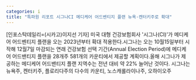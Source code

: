 ```yaml
---
categories: i
title: "특파원 리포트 시그나CI 메디케어 어드벤티지 플랜 뉴욕·켄터키주로 확대"
---
```

[인포스탁데일리=(시카고)이지선 기자] 미국 대형 건강보험회사 &#39;시그나(CI)&#39;가 메디케어 어드벤티지 플랜을 오는 2023년부터 확대 적용한다.시그나는 오는 10월15일부터 시작해 12월7일 마감되는 연래 건강보험 선택 기간(Annual Election Period)에 메디케어 어드밴티지 플랜을 28개주 581개의 카운티에서 제공할 계획이다.올해 시그나가 제공하는 메디케어 어드밴티지 플랜 지역수는 전년 대비 약 22% 늘어난 것이다. 시그나는 뉴욕주, 켄터키주, 플로리다주의 다수의 카운티, 노스캐롤라이나주, 오하이오주